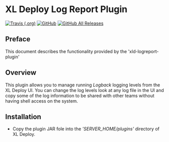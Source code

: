 # XL Deploy Log Report Plugin

[![Travis (.org)](https://img.shields.io/travis/xebialabs-community/xld-logreport-plugin)](https://travis-ci.org/xebialabs-community/xld-logreport-plugin)
[![GitHub](https://img.shields.io/github/license/xebialabs-community/xld-logreport-plugin)](https://opensource.org/licenses/MIT)
[![GitHub All Releases](https://img.shields.io/github/downloads/xebialabs-community/xld-logreport-plugin/total)](https://github.com/xebialabs-community/xld-logreport-plugin/releases/latest)

## Preface
This document describes the functionality provided by the 'xld-logreport-plugin'

## Overview
This plugin allows you to manage running *Logback* logging levels from the XL Deploy UI.  You can change the log levels look at any log file in the UI and copy some of the log information to be shared with other teams without having shell access on the system.

## Installation
- Copy the plugin JAR fole into the *'SERVER_HOME/plugins'* directory of XL Deploy.
